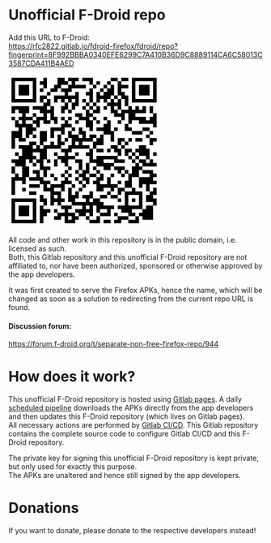 Unofficial F-Droid repo
=================================

Add this URL to F-Droid:  
https://rfc2822.gitlab.io/fdroid-firefox/fdroid/repo?fingerprint=8F992BBBA0340EFE6299C7A410B36D9C8889114CA6C58013C3587CDA411B4AED

[![Repo URL QRcode](fdroid/public/repo-qrcode.png)](https://rfc2822.gitlab.io/fdroid-firefox/fdroid/repo?fingerprint=8F992BBBA0340EFE6299C7A410B36D9C8889114CA6C58013C3587CDA411B4AED)

All code and other work in this repository is in the public domain, i.e. licensed as such.<br />
Both, this Gitlab repository and this unofficial F-Droid repository
are not affiliated to, nor have been authorized, sponsored or otherwise approved by the app developers.

It was first created to serve the Firefox APKs, hence the name, which will be changed as soon as a solution
to redirecting from the current repo URL is found.

#### Discussion forum: 
https://forum.f-droid.org/t/separate-non-free-firefox-repo/944


How does it work?
=================

This unofficial F-Droid repository is hosted using [Gitlab pages](https://about.gitlab.com/2016/04/07/gitlab-pages-setup/).
A daily [scheduled pipeline](https://docs.gitlab.com/ce/user/project/pipelines/schedules.html)
downloads the APKs directly from the app developers and then updates this F-Droid repository (which lives
on Gitlab pages).<br />
All necessary actions are performed by [Gitlab CI/CD](https://about.gitlab.com/features/gitlab-ci-cd/). 
This Gitlab repository contains the complete source code to configure Gitlab CI/CD and this F-Droid repository.

The private key for signing this unofficial F-Droid repository is kept private, but only used for exactly this purpose.<br />
The APKs are unaltered and hence still signed by the app developers.


Donations
=========

If you want to donate, please donate to the respective developers instead!
